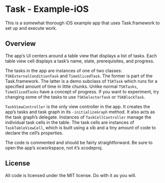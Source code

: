 # Task - Example-iOS

This is a somewhat thorough iOS example app that uses Task.framework to set up and execute work.


## Overview

The app’s UI centers around a table view that displays a list of tasks. Each table view cell
displays a task’s name, state, prerequisites, and progress. 

The tasks in the app are instances of one of two classes: `TSKExternalConditionTask` and
`TimeSlicedTask`. The former is part of the Task.framework. The latter is a demo subclass of
`TSKTask` which runs for a specified amount of time in little chunks. Unlike normal `TSKTasks`,
`TimeSlicedTasks` have a concept of progress. If you want to experiment, try changing some of the
tasks to use `TSKSelectorTask` or `TSKBlockTask`.

`TaskViewController` is the only view controller in the app. It creates the app’s tasks and task
graph in its `‑initializeGraph` method. It also acts as the task graph’s delegate. Instances of
`TaskCellController` manage the individual task cells in the table. The task cells are instances of
`TaskTableViewCell`, which is built using a xib and a tiny amount of code to declare the cell’s
properties.

The code is commented and should be fairly straightforward. Be sure to open the app’s xcworkspace, not it’s xcodeproj.


## License

All code is licensed under the MIT license. Do with it as you will.
